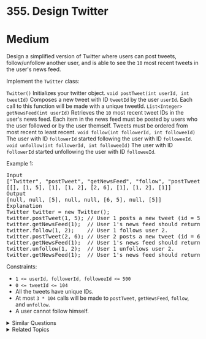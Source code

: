 # 355. Design Twitter

# Medium

Design a simplified version of Twitter where users can post tweets, follow/unfollow another user, and is able to see the `10` most recent tweets in the user's news feed.

Implement the `Twitter` class:

`Twitter()` Initializes your twitter object.
`void postTweet(int userId, int tweetId)` Composes a new tweet with ID `tweetId` by the user `userId`. Each call to this function will be made with a unique tweetId.
`List<Integer> getNewsFeed(int userId)` Retrieves the `10` most recent tweet IDs in the user's news feed. Each item in the news feed must be posted by users who the user followed or by the user themself. Tweets must be ordered from most recent to least recent.
`void follow(int followerId, int followeeId)` The user with ID `followerId` started following the user with ID `followeeId`.
`void unfollow(int followerId, int followeeId)` The user with ID `followerId` started unfollowing the user with ID `followeeId`.

Example 1:

<pre>
Input
["Twitter", "postTweet", "getNewsFeed", "follow", "postTweet", "getNewsFeed", "unfollow", "getNewsFeed"]
[[], [1, 5], [1], [1, 2], [2, 6], [1], [1, 2], [1]]
Output
[null, null, [5], null, null, [6, 5], null, [5]]
Explanation
Twitter twitter = new Twitter();
twitter.postTweet(1, 5); // User 1 posts a new tweet (id = 5).
twitter.getNewsFeed(1);  // User 1's news feed should return a list with 1 tweet id -> [5]. return [5]
twitter.follow(1, 2);    // User 1 follows user 2.
twitter.postTweet(2, 6); // User 2 posts a new tweet (id = 6).
twitter.getNewsFeed(1);  // User 1's news feed should return a list with 2 tweet ids -> [6, 5]. Tweet id 6 should precede tweet id 5 because it is posted after tweet id 5.
twitter.unfollow(1, 2);  // User 1 unfollows user 2.
twitter.getNewsFeed(1);  // User 1's news feed should return a list with 1 tweet id -> [5], since user 1 is no longer following user 2.
</pre>

Constraints:

-   `1 <= userId, followerId, followeeId <= 500`
-   `0 <= tweetId <= 104`
-   All the tweets have unique IDs.
-   At most `3 * 104` calls will be made to `postTweet`, `getNewsFeed`, `follow`, and `unfollow`.
-   A user cannot follow himself.

<details>
<summary> Similar Questions </summary>

-   `Design a File Sharing System - Medium`

</details>

<details>
<summary> Related Topics </summary>

-   `Hash Table`
-   `Linked List`
-   `Design`
-   `Heap (Priority Queue)`

</details>
